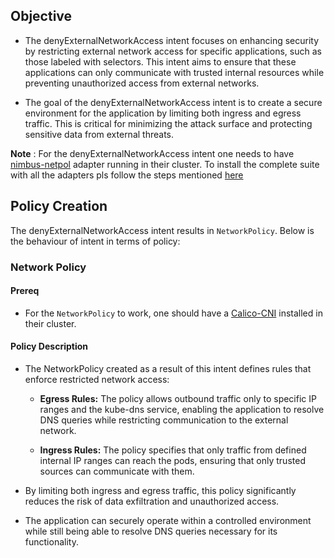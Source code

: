 ## Objective

- The denyExternalNetworkAccess intent focuses on enhancing security by restricting external network access for specific applications, such as those labeled with selectors. This intent aims to ensure that these applications can only communicate with trusted internal resources while preventing unauthorized access from external networks.

- The goal of the denyExternalNetworkAccess intent is to create a secure environment for the application by limiting both ingress and egress traffic. This is critical for minimizing the attack surface and protecting sensitive data from external threats.

**Note** : For the denyExternalNetworkAccess intent one needs to have  [nimbus-netpol](../../deployments/nimbus-netpol/Readme.md) adapter running in their cluster. To install the complete suite with all the adapters pls follow the steps mentioned [here](../getting-started.md#nimbus)

## Policy Creation

The denyExternalNetworkAccess intent results in `NetworkPolicy`. Below is the behaviour of intent in terms of policy: 

### Network Policy

#### Prereq

- For the `NetworkPolicy` to work, one should have a [Calico-CNI](https://docs.tigera.io/calico/latest/getting-started/kubernetes/self-managed-onprem/onpremises)  installed in their cluster.

#### Policy Description

- The NetworkPolicy created as a result of this intent defines rules that enforce restricted network access:

    - **Egress Rules:** The policy allows outbound traffic only to specific IP ranges and the kube-dns service, enabling the application to resolve DNS queries while restricting communication to the external network.

    - **Ingress Rules:** The policy specifies that only traffic from defined internal IP ranges can reach the pods, ensuring that only trusted sources can communicate with them.

- By limiting both ingress and egress traffic, this policy significantly reduces the risk of data exfiltration and unauthorized access.

- The application can securely operate within a controlled environment while still being able to resolve DNS queries necessary for its functionality.


